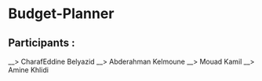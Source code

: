 # Budget-Planner
## Participants :
__> CharafEddine Belyazid  __> Abderahman Kelmoune __> Mouad Kamil __> Amine Khlidi
